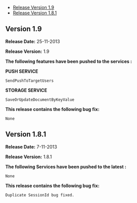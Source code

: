 * [Release Version 1.9](https://github.com/shephertz/App42_WINDOWS_SDK/blob/master/Change%20Log.md#version-19)
* [Release Version 1.8.1](https://github.com/shephertz/App42_WINDOWS_SDK/blob/master/Change%20Log.md#version-181)


## Version 1.9

**Release Date:** 25-11-2013

**Release Version:** 1.9

**The following features have been pushed to the services :**

**PUSH SERVICE**

```
SendPushToTargetUsers
```

**STORAGE SERVICE**

```
SaveOrUpdateDocumentByKeyValue
```

**This release contains the following bug fix:**

```
None
```

## Version 1.8.1

**Release Date:** 7-11-2013

**Release Version:** 1.8.1

**The following Services have been pushed to the latest :**

```
None
```

**This release contains the following bug fix:**

```
Duplicate SessionId bug fixed. 
```
